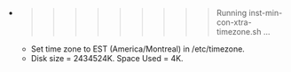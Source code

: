 * >>>>>>>>> Running inst-min-con-xtra-timezone.sh ...
  * Set time zone to EST (America/Montreal) in /etc/timezone.
  * Disk size = 2434524K. Space Used = 4K.
